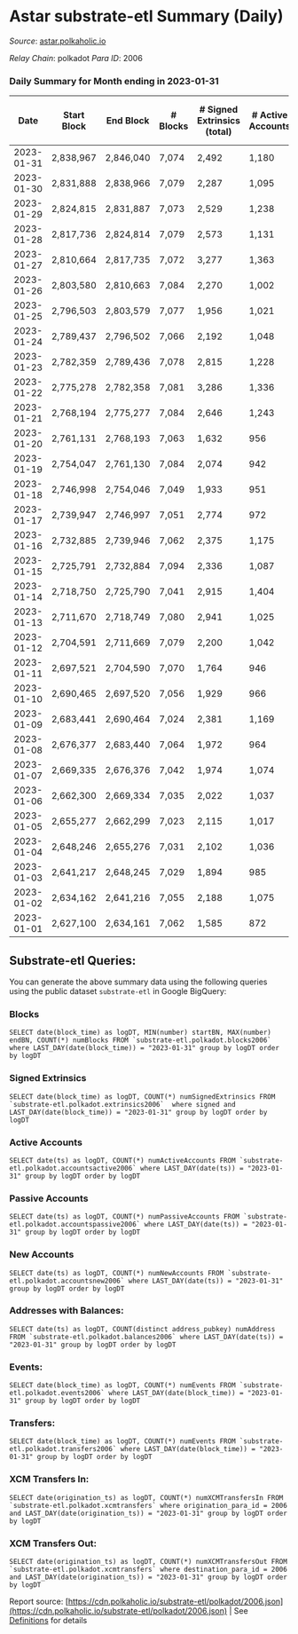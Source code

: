 # Astar substrate-etl Summary (Daily)

_Source_: [astar.polkaholic.io](https://astar.polkaholic.io)

*Relay Chain*: polkadot
*Para ID*: 2006



### Daily Summary for Month ending in 2023-01-31


| Date | Start Block | End Block | # Blocks | # Signed Extrinsics (total) | # Active Accounts | # Passive | # New | # Addresses with Balances | # Events | # Transfers | # XCM Transfers In | # XCM Transfers Out | Issues | 
| ---- | ----------- | --------- | -------- | --------------------------- | ----------------- | --------- | ----- | ------------------------- | -------- | ----------- | ------------------ | ------------------- | ------ |
| 2023-01-31 | 2,838,967 | 2,846,040 | 7,074 | 2,492 | 1,180 | 831 | 145 | 497,293 | 850,656 | 13,188 ($4,554,386.30) | 37 ($21,732.16) | 23 ($12,571.30) |  |
| 2023-01-30 | 2,831,888 | 2,838,966 | 7,079 | 2,287 | 1,095 | 635 | 90 | 497,153 | 432,712 | 11,807 ($3,176,168.93) | 47 ($12,545.27) | 33 ($1,822.89) |  |
| 2023-01-29 | 2,824,815 | 2,831,887 | 7,073 | 2,529 | 1,238 | 677 | 117 | 497,076 | 1,555,122 | 11,626 ($1,754,771.86) | 43 ($11,506.68) | 39 ($12,249.80) |  |
| 2023-01-28 | 2,817,736 | 2,824,814 | 7,079 | 2,573 | 1,131 | 730 | 113 | 496,963 | 1,751,461 | 11,994 ($3,114,298.79) | 38 ($9,906.81) | 27 ($31,684.69) |  |
| 2023-01-27 | 2,810,664 | 2,817,735 | 7,072 | 3,277 | 1,363 | 791 | 166 | 496,857 | 1,807,900 | 16,136 ($5,147,606.00) | 70 ($39,497.35) | 43 ($10,708.74) |  |
| 2023-01-26 | 2,803,580 | 2,810,663 | 7,084 | 2,270 | 1,002 | 680 | 132 | 496,694 | 1,680,213 | 11,466 ($1,260,817.97) | 56 ($7,747.74) | 34 ($5,944.66) |  |
| 2023-01-25 | 2,796,503 | 2,803,579 | 7,077 | 1,956 | 1,021 | 645 | 144 | 496,562 | 1,682,526 | 11,144 ($1,327,752.35) | 23 ($8,526.83) | 28 ($8,269.96) |  |
| 2023-01-24 | 2,789,437 | 2,796,502 | 7,066 | 2,192 | 1,048 | 731 | 128 | 496,422 | 1,143,243 | 11,203 ($2,422,984.56) | 39 ($22,941.86) | 52 ($18,680.48) |  |
| 2023-01-23 | 2,782,359 | 2,789,436 | 7,078 | 2,815 | 1,228 | 762 | 157 | 496,301 | 1,578,446 | 12,940 ($1,993,927.44) | 47 ($7,723.71) | 43 ($28,192.92) |  |
| 2023-01-22 | 2,775,278 | 2,782,358 | 7,081 | 3,286 | 1,336 | 849 | 142 | 496,148 | 1,057,163 | 15,878 ($3,960,390.03) | 54 ($41,304.10) | 32 ($10,426.50) |  |
| 2023-01-21 | 2,768,194 | 2,775,277 | 7,084 | 2,646 | 1,243 | 3,280 | 132 | 496,007 | 1,035,494 | 16,023 ($2,369,982.40) | 49 ($27,208.48) | 38 ($51,357.91) |  |
| 2023-01-20 | 2,761,131 | 2,768,193 | 7,063 | 1,632 | 956 | 629 | 103 | 495,879 | 1,505,584 | 10,268 ($3,094,671.70) | 47 ($8,532.31) | 33 ($10,340.78) |  |
| 2023-01-19 | 2,754,047 | 2,761,130 | 7,084 | 2,074 | 942 | 567 | 125 | 495,784 | 1,584,419 | 10,322 ($732,469.72) | 22 ($11,109.91) | 45 ($4,856.35) |  |
| 2023-01-18 | 2,746,998 | 2,754,046 | 7,049 | 1,933 | 951 | 738 | 127 | 495,664 | 1,700,730 | 12,074 ($1,716,564.03) | 43 ($11,856.88) | 46 ($7,820.92) |  |
| 2023-01-17 | 2,739,947 | 2,746,997 | 7,051 | 2,774 | 972 | 1,050 | 133 | 495,545 | 1,701,303 | 11,753 ($6,423,000.64) | 52 ($11,719.53) | 83 ($15,804.31) |  |
| 2023-01-16 | 2,732,885 | 2,739,946 | 7,062 | 2,375 | 1,175 | 834 | 150 | 495,414 | 1,560,185 | 10,646 ($2,472,211.54) | 42 ($3,591.54) | 34 ($6,820.38) |  |
| 2023-01-15 | 2,725,791 | 2,732,884 | 7,094 | 2,336 | 1,087 | 642 | 87 | 495,268 | 1,629,233 | 10,193 ($890,854.50) | 14 ($17,823.93) | 16 ($10,495.42) |  |
| 2023-01-14 | 2,718,750 | 2,725,790 | 7,041 | 2,915 | 1,404 | 633 | 133 | 495,191 | 1,755,580 | 13,067 ($2,764,897.70) | 32 ($3,390.69) | 26 ($23,079.12) |  |
| 2023-01-13 | 2,711,670 | 2,718,749 | 7,080 | 2,941 | 1,025 | 616 | 136 | 495,060 | 1,117,432 | 9,456 ($721,264.11) | 34 ($2,262.20) | 38 ($24,716.72) |  |
| 2023-01-12 | 2,704,591 | 2,711,669 | 7,079 | 2,200 | 1,042 | 681 | 123 | 494,931 | 1,683,730 | 10,410 ($3,988,148.46) | 28 ($2,965.90) | 22 ($6,767.96) |  |
| 2023-01-11 | 2,697,521 | 2,704,590 | 7,070 | 1,764 | 946 | 682 | 110 | 494,813 | 1,524,647 | 10,418 ($908,584.51) | 22 ($3,583.05) | 21 ($23,671.46) |  |
| 2023-01-10 | 2,690,465 | 2,697,520 | 7,056 | 1,929 | 966 | 606 | 164 | 494,708 | 1,475,455 | 9,590 ($1,078,513.72) | 37 ($14,772.60) | 27 ($139,597.22) |  |
| 2023-01-09 | 2,683,441 | 2,690,464 | 7,024 | 2,381 | 1,169 | 785 | 140 | 494,551 | 1,534,874 | 11,037 ($1,274,353.00) | 40 ($5,298.55) | 28 ($13,903.13) |  |
| 2023-01-08 | 2,676,377 | 2,683,440 | 7,064 | 1,972 | 964 | 690 | 152 | 494,417 | 1,364,688 | 9,501 ($656,070.31) | 23 ($1,919.60) | 12 ($1,117.04) |  |
| 2023-01-07 | 2,669,335 | 2,676,376 | 7,042 | 1,974 | 1,074 | 564 | 149 | 494,273 | 1,242,692 | 9,684 ($1,034,764.39) | 21 ($7,547.22) | 12 ($6,192.39) |  |
| 2023-01-06 | 2,662,300 | 2,669,334 | 7,035 | 2,022 | 1,037 | 858 | 277 | 494,127 | 557,970 | 10,693 ($1,651,616.17) | 35 ($3,881.76) | 31 ($1,313.97) |  |
| 2023-01-05 | 2,655,277 | 2,662,299 | 7,023 | 2,115 | 1,017 | 819 | 333 | 493,859 | 908,436 | 10,555 ($665,736.93) | 15 ($2,336.70) | 19 ($3,184.27) |  |
| 2023-01-04 | 2,648,246 | 2,655,276 | 7,031 | 2,102 | 1,036 | 835 | 290 | 493,530 | 891,806 | 10,311 ($1,692,759.62) | 25 ($964.09) | 17 ($2,746.33) |  |
| 2023-01-03 | 2,641,217 | 2,648,245 | 7,029 | 1,894 | 985 | 816 | 282 | 493,245 | 884,297 | 9,869 ($724,087.35) | 16 ($2,187.36) | 10 ($2,101.53) |  |
| 2023-01-02 | 2,634,162 | 2,641,216 | 7,055 | 2,188 | 1,075 | 853 | 201 | 492,966 | 626,351 | 11,182 ($1,007,965.22) | 37 ($12,397.05) | 31 ($7,203.37) |  |
| 2023-01-01 | 2,627,100 | 2,634,161 | 7,062 | 1,585 | 872 | 569 | 168 | 492,772 | 425,958 | 9,703 ($777,996.25) | 19 ($1,893.59) | 13 ($849.86) |  |

## Substrate-etl Queries:
You can generate the above summary data using the following queries using the public dataset `substrate-etl` in Google BigQuery:


### Blocks
```
SELECT date(block_time) as logDT, MIN(number) startBN, MAX(number) endBN, COUNT(*) numBlocks FROM `substrate-etl.polkadot.blocks2006`  where LAST_DAY(date(block_time)) = "2023-01-31" group by logDT order by logDT
```


### Signed Extrinsics
```
SELECT date(block_time) as logDT, COUNT(*) numSignedExtrinsics FROM `substrate-etl.polkadot.extrinsics2006`  where signed and LAST_DAY(date(block_time)) = "2023-01-31" group by logDT order by logDT
```


### Active Accounts
```
SELECT date(ts) as logDT, COUNT(*) numActiveAccounts FROM `substrate-etl.polkadot.accountsactive2006` where LAST_DAY(date(ts)) = "2023-01-31" group by logDT order by logDT
```


### Passive Accounts
```
SELECT date(ts) as logDT, COUNT(*) numPassiveAccounts FROM `substrate-etl.polkadot.accountspassive2006` where LAST_DAY(date(ts)) = "2023-01-31" group by logDT order by logDT
```


### New Accounts
```
SELECT date(ts) as logDT, COUNT(*) numNewAccounts FROM `substrate-etl.polkadot.accountsnew2006` where LAST_DAY(date(ts)) = "2023-01-31" group by logDT order by logDT
```


### Addresses with Balances:
```
SELECT date(ts) as logDT, COUNT(distinct address_pubkey) numAddress FROM `substrate-etl.polkadot.balances2006` where LAST_DAY(date(ts)) = "2023-01-31" group by logDT order by logDT
```


### Events:
```
SELECT date(block_time) as logDT, COUNT(*) numEvents FROM `substrate-etl.polkadot.events2006` where LAST_DAY(date(block_time)) = "2023-01-31" group by logDT order by logDT
```


### Transfers:
```
SELECT date(block_time) as logDT, COUNT(*) numEvents FROM `substrate-etl.polkadot.transfers2006` where LAST_DAY(date(block_time)) = "2023-01-31" group by logDT order by logDT
```


### XCM Transfers In:
```
SELECT date(origination_ts) as logDT, COUNT(*) numXCMTransfersIn FROM `substrate-etl.polkadot.xcmtransfers` where origination_para_id = 2006 and LAST_DAY(date(origination_ts)) = "2023-01-31" group by logDT order by logDT
```


### XCM Transfers Out:
```
SELECT date(origination_ts) as logDT, COUNT(*) numXCMTransfersOut FROM `substrate-etl.polkadot.xcmtransfers` where destination_para_id = 2006 and LAST_DAY(date(origination_ts)) = "2023-01-31" group by logDT order by logDT
```



Report source: [https://cdn.polkaholic.io/substrate-etl/polkadot/2006.json](https://cdn.polkaholic.io/substrate-etl/polkadot/2006.json) | See [Definitions](/DEFINITIONS.md) for details
